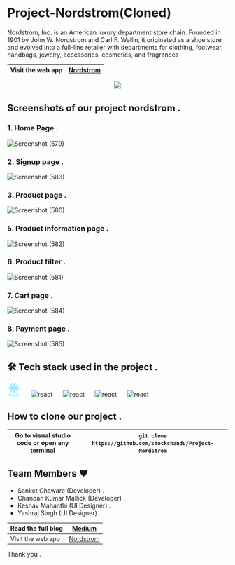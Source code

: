 # Project-Nordstrom(Cloned)
Nordstrom, Inc. is an American luxury department store chain. Founded in 1901 by John W. Nordstrom and Carl F. Wallin, it originated as a shoe store and evolved into a full-line retailer with departments for clothing, footwear, handbags, jewelry, accessories, cosmetics, and fragrances

| Visit the web app  | [Nordstrom](https://project-nordstrom.netlify.app/) |
| --- | ---|


<p align="center">

<img src="https://www.logolynx.com/images/logolynx/19/1997ab73731ad6d36c6845493e0f4875.jpeg"/>

</p>

## Screenshots of our project nordstrom .
### 1. Home Page .
<p align="center">
 
![Screenshot (579)](https://user-images.githubusercontent.com/68117560/149112710-a7fbb537-6c22-45d7-b788-dfb2c8db0ff4.png)

</p>







### 2. Signup page .
<p align="center">
 
![Screenshot (583)](https://user-images.githubusercontent.com/68117560/149117133-724fa266-6f23-4af0-901b-67d2c4bed4b6.png)

</p>



### 3. Product page .
<p align="center">
 
![Screenshot (580)](https://user-images.githubusercontent.com/68117560/149117176-b8481d54-9de3-4145-a955-3d4034ce3f8e.png)

</p>



### 5. Product information page .
<p align="center">

![Screenshot (582)](https://user-images.githubusercontent.com/68117560/149117207-ac215326-56d4-4eb8-aaf3-96a2b5cc277f.png)

</p>

### 6. Product filter .
<p align="center">

![Screenshot (581)](https://user-images.githubusercontent.com/68117560/149117237-55d5d52f-9cbe-4443-863d-5ad979b2f698.png)


</p>

### 7. Cart page .
<p align="center">

![Screenshot (584)](https://user-images.githubusercontent.com/68117560/149117266-249865f2-3443-4130-b4f8-833af16228b4.png)


</p>

### 8. Payment page .
<p align="center">

![Screenshot (585)](https://user-images.githubusercontent.com/68117560/149117297-888ccd9c-b15d-420a-8ed0-dc755b15ba3c.png)


</p>


## 🛠️ Tech stack used in the project . 
<p>
 <img src="https://raw.githubusercontent.com/devicons/devicon/master/icons/react/react-original-wordmark.svg" alt="react" width="30" height="30"/>&nbsp;&nbsp;&nbsp;&nbsp;&nbsp; 
 <img src="https://cdn.pixabay.com/photo/2017/08/05/11/16/logo-2582747_1280.png" alt="react" width="30" height="30"/>&nbsp;&nbsp;&nbsp;&nbsp;&nbsp;
 <img src="https://sass-lang.com/assets/img/styleguide/seal-color-aef0354c.png" alt="react" width="30" height="30"/>&nbsp;&nbsp;&nbsp;&nbsp;&nbsp;
 <img src="https://cdn4.iconfinder.com/data/icons/logos-and-brands/512/233_Node_Js_logo-128.png" alt="react" width="30" height="30"/>&nbsp;&nbsp;&nbsp;&nbsp;&nbsp;
 <img src="https://img.icons8.com/color/452/mongodb.png" alt="react" width="30" height="30"/>&nbsp;&nbsp;&nbsp;&nbsp;&nbsp;
</p>


## How to clone our project .
| Go to visual studio code or open any terminal |```git clone https://github.com/stockchandu/Project-Nordstrom``` |
| - | - |



## Team Members ❤️
* Sanket Chaware (Developer) .
* Chandan Kumar Mallick (Developer) .
* Keshav Mahanthi (UI Designer) .
* Yashraj Singh (UI Designer) .

| Read the full blog  | [Medium]() |
| --- | ---|
| Visit the web app  | [Nordstrom]() |

Thank you .

